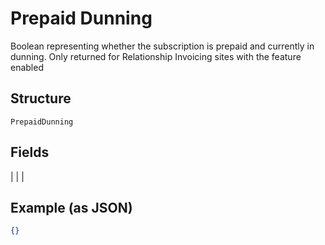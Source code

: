 
# Prepaid Dunning

Boolean representing whether the subscription is prepaid and currently in dunning. Only returned for Relationship Invoicing sites with the feature enabled

## Structure

`PrepaidDunning`

## Fields

|  |
| 

## Example (as JSON)

```json
{}
```


